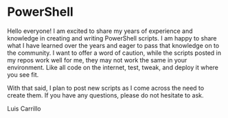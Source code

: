 # PowerShell
Hello everyone! I am excited to share my years of experience and knowledge in creating and writing PowerShell scripts. I am happy to share what I have learned over the years and eager to pass that knowledge on to the community. I want to offer a word of caution, while the scripts posted in my repos work well for me, they may not work the same in your environment. Like all code on the internet, test, tweak, and deploy it where you see fit.    

With that said, I plan to post new scripts as I come across the need to create them. If you have any questions, please do not hesitate to ask. 

  

Luis Carrillo 
